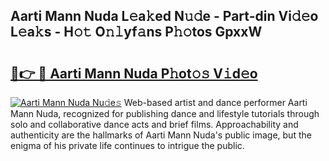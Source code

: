 ## Aarti Mann Nuda L𝚎a𝚔ed N𝚞𝚍e - Part-din Vi𝚍𝚎o L𝚎a𝚔s - H𝚘𝚝 O𝚗𝚕yf𝚊ns P𝚑𝚘tos GpxxW

# <h2><a href="http://kf3125.oniu.top/?m=Aarti+Mann+Nuda">🔗👉 🔴 Aarti Mann Nuda P𝚑ot𝚘𝚜 V𝚒d𝚎o</a></h2>

[![Aarti Mann Nuda Nu𝚍e𝚜](https://i.imgur.com/0qMVB7G.gif)](http://kf3125.oniu.top/?m=Aarti+Mann+Nuda)
Web-based artist and dance performer Aarti Mann Nuda, recognized for publishing dance and lifestyle tutorials through solo and collaborative dance acts and brief films. Approachability and authenticity are the hallmarks of Aarti Mann Nuda's public image, but the enigma of his private life continues to intrigue the public.  
